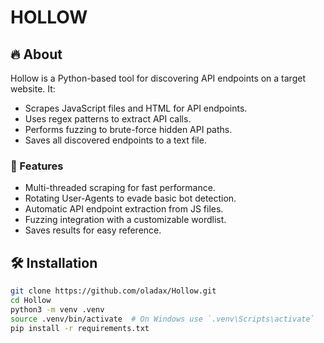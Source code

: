 # HOLLOW

## 🔥 About
Hollow is a Python-based tool for discovering API endpoints on a target website. It:
- Scrapes JavaScript files and HTML for API endpoints.
- Uses regex patterns to extract API calls.
- Performs fuzzing to brute-force hidden API paths.
- Saves all discovered endpoints to a text file.

### 🚀 Features
- Multi-threaded scraping for fast performance.
- Rotating User-Agents to evade basic bot detection.
- Automatic API endpoint extraction from JS files.
- Fuzzing integration with a customizable wordlist.
- Saves results for easy reference.

## 🛠 Installation
```bash
git clone https://github.com/oladax/Hollow.git
cd Hollow
python3 -m venv .venv
source .venv/bin/activate  # On Windows use `.venv\Scripts\activate`
pip install -r requirements.txt

